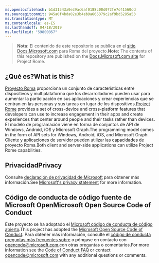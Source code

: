 ```yaml
---
ms.openlocfilehash: b1d31543a0e39ac6af0188c00d072fe7d41560dd
ms.sourcegitcommit: 945a0f4bda02e3b4eb9a665379c2af9bd5285a53
ms.translationtype: MT
ms.contentlocale: es-ES
ms.lasthandoff: 04/18/2019
ms.locfileid: "59800357"
---
```

> <span data-ttu-id="43b07-101">**Nota:** El contenido de este repositorio se publica en el [sitio Docs.Microsoft.com](https://docs.microsoft.com/windows/project-rome/) para Roma del proyecto.</span><span class="sxs-lookup"><span data-stu-id="43b07-101">**Note:** The contents of this repository are published on the [Docs.Microsoft.com site](https://docs.microsoft.com/windows/project-rome/) for Project Rome.</span></span>

## <a name="what-is-this"></a><span data-ttu-id="43b07-102">¿Qué es?</span><span class="sxs-lookup"><span data-stu-id="43b07-102">What is this?</span></span>
<span data-ttu-id="43b07-103">[Proyecto Roma](https://developer.microsoft.com/windows/project-rome) proporciona un conjunto de características entre dispositivos y multiplataforma que los desarrolladores pueden usar para aumentar la participación en sus aplicaciones y crear experiencias que se centran en las personas y sus tareas en lugar de los dispositivos.</span><span class="sxs-lookup"><span data-stu-id="43b07-103">[Project Rome](https://developer.microsoft.com/windows/project-rome) provides a set of cross-device and cross-platform features that developers can use to increase engagement in their apps and create experiences that center around people and their tasks rather than devices.</span></span> <span data-ttu-id="43b07-104">El modelo de programación viene en forma de conjuntos de API de Windows, Android, iOS y Microsoft Graph.</span><span class="sxs-lookup"><span data-stu-id="43b07-104">The programming model comes in the form of API sets for Windows, Android, iOS, and Microsoft Graph.</span></span> <span data-ttu-id="43b07-105">Cliente y aplicaciones de servidor pueden utilizar las capacidades de proyecto Roma.</span><span class="sxs-lookup"><span data-stu-id="43b07-105">Both client and server-side applications can utilize Project Rome capabilities.</span></span>

## <a name="privacy"></a><span data-ttu-id="43b07-106">Privacidad</span><span class="sxs-lookup"><span data-stu-id="43b07-106">Privacy</span></span>
<span data-ttu-id="43b07-107">Consulte [declaración de privacidad de Microsoft](https://privacy.microsoft.com/en-us/privacystatement/) para obtener más información.</span><span class="sxs-lookup"><span data-stu-id="43b07-107">See [Microsoft's privacy statement](https://privacy.microsoft.com/en-us/privacystatement/) for more information.</span></span> 

## <a name="microsoft-open-source-code-of-conduct"></a><span data-ttu-id="43b07-108">Código de conducta de código fuente de Microsoft Open</span><span class="sxs-lookup"><span data-stu-id="43b07-108">Microsoft Open Source Code of Conduct</span></span>
<span data-ttu-id="43b07-109">Este proyecto se ha adoptado el [Microsoft código de conducta de código abierto](https://opensource.microsoft.com/codeofconduct/).</span><span class="sxs-lookup"><span data-stu-id="43b07-109">This project has adopted the [Microsoft Open Source Code of Conduct](https://opensource.microsoft.com/codeofconduct/).</span></span>
<span data-ttu-id="43b07-110">Para obtener más información, consulte el [código de conducta preguntas más frecuentes sobre](https://opensource.microsoft.com/codeofconduct/faq/) o póngase en contacto con [ opencode@microsoft.com ](mailto:opencode@microsoft.com) con otras preguntas o comentarios.</span><span class="sxs-lookup"><span data-stu-id="43b07-110">For more information see the [Code of Conduct FAQ](https://opensource.microsoft.com/codeofconduct/faq/) or contact [opencode@microsoft.com](mailto:opencode@microsoft.com) with any additional questions or comments.</span></span>
